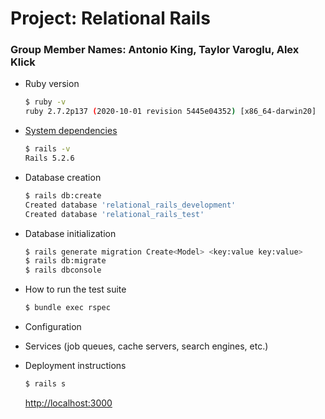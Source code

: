 # Project:  Relational Rails

### Group Member Names:  Antonio King, Taylor Varoglu, Alex Klick

* Ruby version
    ```bash
    $ ruby -v
    ruby 2.7.2p137 (2020-10-01 revision 5445e04352) [x86_64-darwin20]
    ```

* [System dependencies](https://github.com/tvaroglu/relational_rails/blob/main/Gemfile)
    ```bash
    $ rails -v
    Rails 5.2.6
    ```

* Database creation
    ```bash
    $ rails db:create
    Created database 'relational_rails_development'
    Created database 'relational_rails_test'
    ```

* Database initialization
    ```bash
    $ rails generate migration Create<Model> <key:value key:value>
    $ rails db:migrate
    $ rails dbconsole
    ```

* How to run the test suite
    ```bash
    $ bundle exec rspec
    ```

* Configuration

* Services (job queues, cache servers, search engines, etc.)

* Deployment instructions
    ```bash
    $ rails s
    ```
    [http://localhost:3000](http://localhost:3000)
